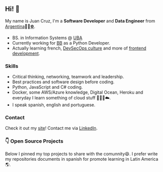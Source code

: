 ## Hi! 👋

My name is Juan Cruz, I'm a **Software Developer** and **Data Engineer** from [Argentina](https://www.google.com.ar/maps/place/Argentina/)🧉🍷[⚽](https://www.youtube.com/watch?v=zihhZjcmrOc).

- BS. in Information Systems @ [UBA](https://www.economicas.uba.ar/alumnos/sistemas/)
- Currently working for [BB](https://bb.vision/) as a Python Developer.
- Actually learning french, [DevSecOps culture](https://devsecops-latam.org/) and more of [frontend development](https://vuejs.org/).

### Skills
- Critical thinking, networking, teamwork and leadership.
- Best practices and software design before coding.
- Python, JavaScript and C# coding.
- Docker, some AWS/Azure knowledge, Digital Ocean, Heroku and everyday I learn something of cloud stuff 🧑🏻‍💻☁️.
- I speak spanish, english and portuguese.

### Contact
Check it out my [site](https://juancruzromero.github.io/)! Contact me via [LinkedIn](https://www.linkedin.com/in/juancruzromero/).

### 👇 Open Source Projects
Below I pinned my top projects to share with the comunnity😄. I prefer write my repositories documents in spanish for promote learning in Latin America 🌎.
